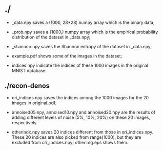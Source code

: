 # ./

* _data.npy saves a (1000, 28*28) numpy array which is the binary data;

* _prob.npy saves a (1000,) numpy array which is the empirical probability distribution of the dataset in _data.npy;

* _shannon.npy saves the Shannon entropy of the dataset in _data.npy;

* example.pdf shows some of the images in the dataset;

* indices.npy indicate the indices of these 1000 images in the original MNIST database.

## ./recon-denos

* ori_indices.npy saves the indices among the 1000 images for the 20 images in original.pdf;

* annoised05.npy, annoised10.npy and annoised20.npy are the results of adding different levels of noise (5%, 10%, 20%) on these 20 images, respectively.

* otherindx.npy saves 20 indices different from those in ori_indices.npy. These 20 indices are also picked from range(1000), but they are excluded from ori_indices.npy; otherimg.eps shows them.